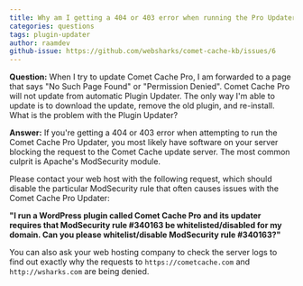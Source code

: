 ```yaml
---
title: Why am I getting a 404 or 403 error when running the Pro Updater?
categories: questions
tags: plugin-updater
author: raamdev
github-issue: https://github.com/websharks/comet-cache-kb/issues/6
---
```


**Question:** When I try to update Comet Cache Pro, I am forwarded to a page that says "No Such Page Found" or "Permission Denied". Comet Cache Pro will not update from automatic Plugin Updater. The only way I'm able to update is to download the update, remove the old plugin, and re-install. What is the problem with the Plugin Updater?

**Answer:** If you're getting a 404 or 403 error when attempting to run the Comet Cache Pro Updater, you most likely have software on your server blocking the request to the Comet Cache update server. The most common culprit is Apache's ModSecurity module.

Please contact your web host with the following request, which should disable the particular ModSecurity rule that often causes issues with the Comet Cache Pro Updater:

**"I run a WordPress plugin called Comet Cache Pro and its updater requires that ModSecurity rule #340163 be whitelisted/disabled for my domain. Can you please whitelist/disable ModSecurity rule #340163?"**

You can also ask your web hosting company to check the server logs to find out exactly why the requests to `https://cometcache.com` and `http://wsharks.com` are being denied.
